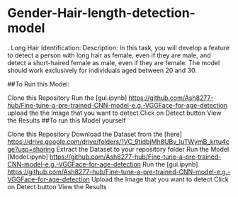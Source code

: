 # Gender-Hair-length-detection-model
. Long Hair Identification: Description: In this task, you will develop a feature to detect a person with long hair as female, even if they are male, and detect a short-haired female as male, even if they are female. The model should work exclusively for individuals aged between 20 and 30.

##To Run this Model:

Clone this Repository
Run the [gui.ipynb] https://github.com/Ash8277-hub/Fine-tune-a-pre-trained-CNN-model-e.g.-VGGFace-for-age-detection
upload the the Image that you want to detect
Click on Detect button
View the Results
##To run this Model yourself

Clone this Repository
Download the Dataset from the [here] https://drive.google.com/drive/folders/1VC_9tidbjMh8UBv_IuTWymB_krtu4cge?usp=sharing 
Extract the Dataset to your repository folder
Run the Model [Model.ipynb] https://github.com/Ash8277-hub/Fine-tune-a-pre-trained-CNN-model-e.g.-VGGFace-for-age-detection
Run the [gui.ipynb] https://github.com/Ash8277-hub/Fine-tune-a-pre-trained-CNN-model-e.g.-VGGFace-for-age-detection
Upload the Image that you want to detect
Click on Detect button
View the Results
